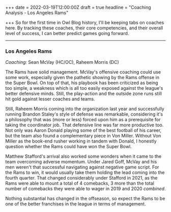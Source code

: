 +++
date = 2022-03-19T12:00:00Z
draft = true
headline = "Coaching Analysis - Los Angeles Rams"

+++
So for the first time in Owl Blog history, I'll be keeping tabs on coaches here. By tracking these coaches, their core competencies, and their overall level of success, I can better predict games going forward.

***

### Los Angeles Rams

_Coaching:_ Sean McVay (HC/OC), Raheem Morris (DC)

The Rams have solid management. McVay's offensive coaching could use some work, especially given the pathetic showing by the Rams offense in the Super Bowl. On top of that, his playbook has been criticized as being too simple, a weakness which is all too easily exposed against the league's better defensive minds. Still, the play-action and the outside zone runs still hit gold against lesser coaches and teams. 

Still, Raheem Morris coming into the organization last year and successfully running Brandon Staley's style of defense was remarkable, considering it's a philosophy that was (more or less) forced upon him as a prerequisite for taking the coordinator job. That defensive line was far more productive too. Not only was Aaron Donald playing some of the best football of his career, but the team also found a complementary piece in Von Miller. Without Von Miller as the book-end rusher working in tandem with Donald, I honestly question whether the Rams could have won the Super Bowl. 

Matthew Stafford's arrival also worked some wonders when it came to the team overcoming adverse momentum. Under Jared Goff, McVay and his men weren't that successful navigating against negative game script. For the Rams to win, it would usually take them holding the lead coming into the fourth quarter. That changed considerably under Stafford in 2021, as the Rams were able to mount a total of 4 comebacks, 3 more than the total number of comebacks they were able to wager in 2019 and 2020 _combined_.  

Nothing substantial has changed in the offseason, so expect the Rams to be one of the better franchises in the league in terms of management. 